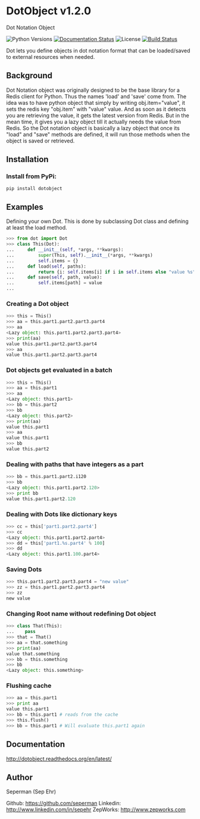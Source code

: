 # DotObject v1.2.0
Dot Notation Object

![Python Versions](https://img.shields.io/pypi/pyversions/dotobject.svg?style=flat)
[![Documentation Status](https://readthedocs.org/projects/dotobject/badge/?version=latest)](http://dotobject.readthedocs.org/en/latest/?badge=latest)
![License](https://img.shields.io/pypi/l/dotobject.svg?version=latest)
[![Build Status](https://travis-ci.org/seperman/dotobject.svg?branch=master)](https://travis-ci.org/seperman/dotobject)

Dot lets you define objects in dot notation format that can be loaded/saved to external resources when needed.

## Background

Dot Notation object was originally designed to be the base library for a Redis client for Python. Thus the names 'load' and 'save' come from. The idea was to have python object that simply by writing obj.item="value", it sets the redis key "obj.item" with "value" value.
And as soon as it detects you are retrieving the value, it gets the latest version from Redis. But in the mean time, it gives you a lazy object till it actually needs the value from Redis.
So the Dot notation object is basically a lazy object that once its "load" and "save" methods are defined, it will run those methods when the object is saved or retrieved.


## Installation

### Install from PyPi:

    pip install dotobject

## Examples

Defining your own Dot.
This is done by subclassing Dot class and defining at least the load method.


```python
>>> from dot import Dot
>>> class This(Dot):
...     def __init__(self, *args, **kwargs):
...         super(This, self).__init__(*args, **kwargs)
...         self.items = {}
...     def load(self, paths):
...         return {i: self.items[i] if i in self.items else "value %s" % i for i in paths}
...     def save(self, path, value):
...         self.items[path] = value
... 
```

### Creating a Dot object

```python
>>> this = This()
>>> aa = this.part1.part2.part3.part4
>>> aa
<Lazy object: this.part1.part2.part3.part4>
>>> print(aa)
value this.part1.part2.part3.part4
>>> aa
value this.part1.part2.part3.part4
```

### Dot objects get evaluated in a batch

```python
>>> this = This()
>>> aa = this.part1
>>> aa
<Lazy object: this.part1>
>>> bb = this.part2
>>> bb
<Lazy object: this.part2>
>>> print(aa)
value this.part1
>>> aa
value this.part1
>>> bb
value this.part2
```

### Dealing with paths that have integers as a part

```python
>>> bb = this.part1.part2.i120
>>> bb
<Lazy object: this.part1.part2.120>
>>> print bb
value this.part1.part2.120
```

### Dealing with Dots like dictionary keys

```python
>>> cc = this['part1.part2.part4']
>>> cc
<Lazy object: this.part1.part2.part4>
>>> dd = this['part1.%s.part4' % 100]
>>> dd
<Lazy object: this.part1.100.part4>
```

### Saving Dots

```python
>>> this.part1.part2.part3.part4 = "new value"
>>> zz = this.part1.part2.part3.part4
>>> zz
new value
```

### Changing Root name without redefining Dot object

```python
>>> class That(This):
...    pass
>>> that = That()
>>> aa = that.something
>>> print(aa)
value that.something
>>> bb = this.something
>>> bb
<Lazy object: this.something>
```

### Flushing cache

```python
>>> aa = this.part1
>>> print aa
value this.part1
>>> bb = this.part1 # reads from the cache
>>> this.flush()
>>> bb = this.part1 # Will evaluate this.part1 again
```

## Documentation

<http://dotobject.readthedocs.org/en/latest/>

## Author

Seperman (Sep Ehr)

Github:  <https://github.com/seperman>
Linkedin:  <http://www.linkedin.com/in/sepehr>
ZepWorks:   <http://www.zepworks.com>
